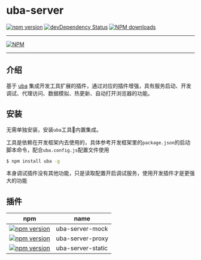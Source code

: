 # uba-server

[![npm version](https://img.shields.io/npm/v/uba-server.svg)](https://www.npmjs.com/package/uba-server)
[![devDependency Status](https://img.shields.io/david/dev/tinper-uba/uba-server.svg)](https://david-dm.org/tinper-uba/uba-server#info=devDependencies)
[![NPM downloads](http://img.shields.io/npm/dt/uba-server.svg?style=flat)](https://npmjs.org/package/uba-server)

---

[![NPM](https://nodei.co/npm/uba-server.png)](https://nodei.co/npm/uba-server/)

---

## 介绍

基于 [uba](https://github.com/iuap-design/tinper-uba/) 集成开发工具扩展的插件，通过对应的插件增强，具有服务启动、开发调试、代理访问、数据模拟、热更新、自动打开浏览器的功能。


## 安装

无需单独安装，安装`uba`工具内置集成。

工具是依赖在开发框架内去使用的，具体参考开发框架里的`package.json`的启动脚本命令，配合`uba.config.js`配置文件使用

```bash
$ npm install uba -g
```

本身调试插件没有其他功能，只是读取配置开启调试服务，使用开发插件才是更强大的功能

## 插件




npm | name
---|---
[![npm version](https://img.shields.io/npm/v/uba-server-mock.svg)](https://www.npmjs.com/package/uba-server-mock) | uba-server-mock
[![npm version](https://img.shields.io/npm/v/uba-server-proxy.svg)](https://www.npmjs.com/package/uba-server-proxy) | uba-server-proxy
[![npm version](https://img.shields.io/npm/v/uba-server-static.svg)](https://www.npmjs.com/package/uba-server-static) | uba-server-static


